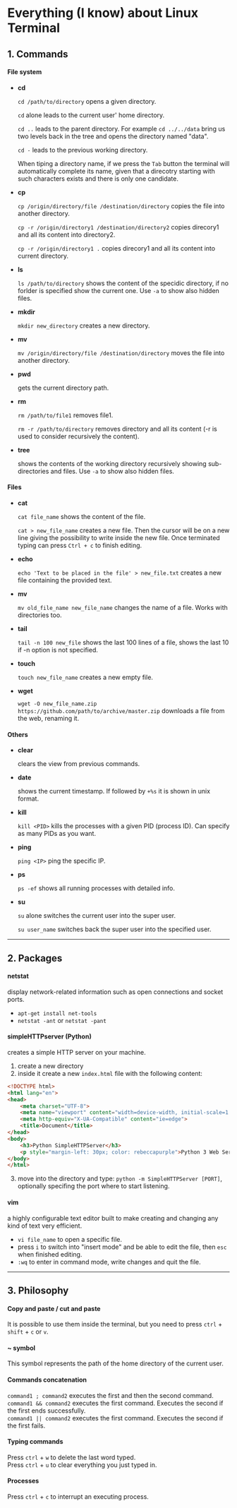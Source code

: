 # Everything (I know) about Linux Terminal

## 1. Commands

#### File system

- **cd**

    `cd /path/to/directory` opens a given directory. 

    `cd` alone leads to the current user' home directory.

    `cd ..` leads to the parent directory. For example `cd ../../data` bring us two levels back in the tree and opens the directory named "data".

    `cd -` leads to the previous working directory.

    When tiping a directory name, if we press the `Tab` button the terminal will automatically complete its name, given that a direcotry starting with such characters exists and there is only one candidate.

- **cp**

    `cp /origin/directory/file /destination/directory` copies the file into another directory.

    `cp -r /origin/directory1 /destination/directory2` copies direcory1 and all its content into directory2.

    `cp -r /origin/directory1 .` copies direcory1 and all its content into current directory.

- **ls**

    `ls /path/to/directory` shows the content of the specidic directory, if no forlder is specified show the current one. Use `-a` to show also hidden files.

- **mkdir**

    `mkdir new_directory` creates a new directory.

- **mv**

    `mv /origin/directory/file /destination/directory` moves the file into another directory.

- **pwd**

    gets the current directory path.

- **rm**

    `rm /path/to/file1` removes file1.

    `rm -r /path/to/directory` removes directory and all its content (-r is used to consider recursively the content).

- **tree**

    shows the contents of the working directory recursively showing sub-directories and files. Use `-a` to show also hidden files.

#### Files

- **cat**

    `cat file_name` shows the content of the file.

    `cat > new_file_name` creates a new file. Then the cursor will be on a new line giving the possibility to write inside the new file. Once terminated typing can press `Ctrl + c` to finish editing.

- **echo**

    `echo 'Text to be placed in the file' > new_file.txt` creates a new file containing the provided text.

- **mv**

    `mv old_file_name new_file_name` changes the name of a file. Works with directories too.

- **tail**

    `tail -n 100 new_file` shows the last 100 lines of a file, shows the last 10 if -n option is not specified.

- **touch**

    `touch new_file_name` creates a new empty file.

- **wget**

    `wget -O new_file_name.zip https://github.com/path/to/archive/master.zip` downloads a file from the web, renaming it.

#### Others

- **clear** 

    clears the view from previous commands.

- **date**

    shows the current timestamp. If followed by `+%s` it is shown in unix format.

- **kill**

    `kill <PID>` kills the processes with a given PID (process ID). Can specify as many PIDs as you want.

- **ping**

    `ping <IP>` ping the specific IP.

- **ps**

    `ps -ef` shows all running processes with detailed info.

- **su**

    `su` alone switches the current user into the super user.
    
    `su user_name` switches back the super user into the specified user.

-------------

## 2. Packages

#### netstat
display network-related information such as open connections and socket ports. 
* `apt-get install net-tools`
* `netstat -ant` or `netstat -pant`

#### simpleHTTPserver (Python)
creates a simple HTTP server on your machine.

1. create a new directory
2. inside it create a new `index.html` file with the following content:

```html
<!DOCTYPE html>
<html lang="en">
<head>
    <meta charset="UTF-8">
    <meta name="viewport" content="width=device-width, initial-scale=1.0">
    <meta http-equiv="X-UA-Compatible" content="ie=edge">
    <title>Document</title>
</head>
<body>
    <h3>Python SimpleHTTPServer</h3>
    <p style="margin-left: 30px; color: rebeccapurple">Python 3 Web Server</p> 
</body>
</html>
```

3. move into the directory and type: `python -m SimpleHTTPServer [PORT]`, optionally specifing the port where to start listening.

#### vim
a highly configurable text editor built to make creating and changing any kind of text very efficient.
* `vi file_name` to open a specific file.
* press `i` to switch into "insert mode" and be able to edit the file, then `esc` when finished editing.
* `:wq` to enter in command mode, write changes and quit the file.

-------------

## 3. Philosophy

#### Copy and paste / cut and paste
It is possible to use them inside the terminal, but you need to press `ctrl` + `shift` + `c` or `v`.

#### ~ symbol
This symbol represents the path of the home directory of the current user.

#### Commands concatenation
`command1 ; command2` executes the first and then the second command. \
`command1 && command2` executes the first command. Executes the second if the first ends successfully. \
`command1 || command2` executes the first command. Executes the second if the first fails.

#### Typing commands
Press `ctrl` + `w` to delete the last word typed. \
Press `ctrl` + `u` to clear everything you just typed in.

#### Processes
Press `ctrl` + `c` to interrupt an executing process. 
